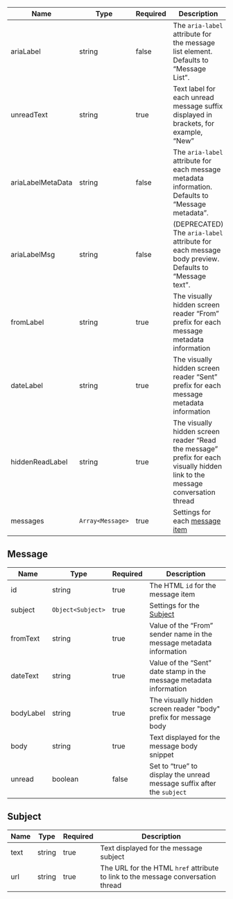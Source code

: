 | Name              | Type             | Required | Description                                                                                                                  |
| ----------------- | ---------------- | -------- | ---------------------------------------------------------------------------------------------------------------------------- |
| ariaLabel         | string           | false    | The `aria-label` attribute for the message list element. Defaults to “Message List”.                                         |
| unreadText        | string           | true     | Text label for each unread message suffix displayed in brackets, for example, “New”                                          |
| ariaLabelMetaData | string           | false    | The `aria-label` attribute for each message metadata information. Defaults to “Message metadata”.                            |
| ariaLabelMsg      | string           | false    | (DEPRECATED) The `aria-label` attribute for each message body preview. Defaults to “Message text”.                           |
| fromLabel         | string           | true     | The visually hidden screen reader “From” prefix for each message metadata information                                        |
| dateLabel         | string           | true     | The visually hidden screen reader “Sent” prefix for each message metadata information                                        |
| hiddenReadLabel   | string           | true     | The visually hidden screen reader “Read the message” prefix for each visually hidden link to the message conversation thread |
| messages          | `Array<Message>` | true     | Settings for each [message item](#message)                                                                                   |

## Message

| Name      | Type              | Required | Description                                                            |
| --------- | ----------------- | -------- | ---------------------------------------------------------------------- |
| id        | string            | true     | The HTML `id` for the message item                                     |
| subject   | `Object<Subject>` | true     | Settings for the [Subject](#subject)                                   |
| fromText  | string            | true     | Value of the “From” sender name in the message metadata information    |
| dateText  | string            | true     | Value of the “Sent” date stamp in the message metadata information     |
| bodyLabel | string            | true     | The visually hidden screen reader "body" prefix for message body       |
| body      | string            | true     | Text displayed for the message body snippet                            |
| unread    | boolean           | false    | Set to “true” to display the unread message suffix after the `subject` |

## Subject

| Name | Type   | Required | Description                                                                      |
| ---- | ------ | -------- | -------------------------------------------------------------------------------- |
| text | string | true     | Text displayed for the message subject                                           |
| url  | string | true     | The URL for the HTML `href` attribute to link to the message conversation thread |
